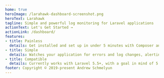 ```yaml
---
home: true
heroImage: /larahawk-dashboard-screenshot.png
heroText: Larahawk
tagline: Simple and powerful log monitoring for Laravel applications
actionText: Let's Get Started →
actionLink: /dashboard/
features:
- title: Painless
  details: Get installed and set up in under 5 minutes with Composer and Artisan.
- title: Simple
  details: Watches your application for errors and log changes, alerting you immediately.
- title: Compatible
  details: Currently works with Laravel 5.5+, with a goal in mind of 5.0+.
footer: Copyright © 2019-present Andrew Schmelyun
---
```

